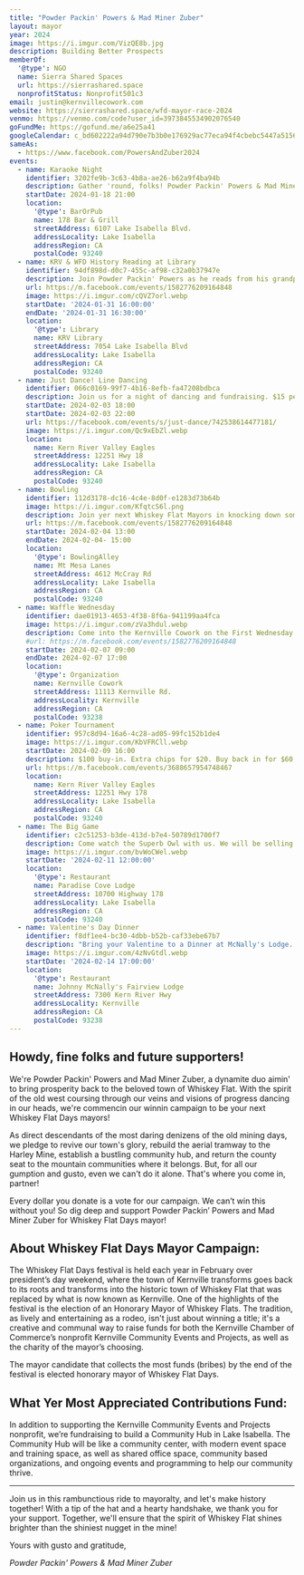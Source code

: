 ```yaml
---
title: "Powder Packin' Powers & Mad Miner Zuber"
layout: mayor
year: 2024
image: https://i.imgur.com/VizQE8b.jpg
description: Building Better Prospects
memberOf:
  '@type': NGO
  name: Sierra Shared Spaces
  url: https://sierrashared.space
  nonprofitStatus: Nonprofit501c3
email: justin@kernvillecowork.com
website: https://sierrashared.space/wfd-mayor-race-2024
venmo: https://venmo.com/code?user_id=3973845534902076540
goFundMe: https://gofund.me/a6e25a41
googleCalendar: c_bd602222a94d790e7b3b0e176929ac77eca94f4cbebc5447a5156840e902c3b6@group.calendar.google.com
sameAs:
  - https://www.facebook.com/PowersAndZuber2024
events:
  - name: Karaoke Night
    identifier: 3202fe9b-3c63-4b8a-ae26-b62a9f4ba94b
    description: Gather 'round, folks! Powder Packin' Powers & Mad Miner Zuber are throwin' a kari-oke night at the 178 Bar & Grill. Ain't no live band, got us a mite confused, but they got this contraption that plays tunes so ya'll can still be yellin' yer lungs out!
    startDate: 2024-01-18 21:00
    location:
      '@type': BarOrPub
      name: 178 Bar & Grill
      streetAddress: 6107 Lake Isabella Blvd.
      addressLocality: Lake Isabella
      addressRegion: CA
      postalCode: 93240
  - name: KRV & WFD History Reading at Library
    identifier: 94df898d-d0c7-455c-af98-c32a0b37947e
    description: Join Powder Packin' Powers as he reads from his grandpa's books to share some history of the Kern River Valley and Whiskey Flat Days
    url: https://m.facebook.com/events/1582776209164848
    image: https://i.imgur.com/cQVZ7orl.webp
    startDate: '2024-01-31 16:00:00'
    endDate: '2024-01-31 16:30:00'
    location:
      '@type': Library
      name: KRV Library
      streetAddress: 7054 Lake Isabella Blvd
      addressLocality: Lake Isabella
      addressRegion: CA
      postalCode: 93240
  - name: Just Dance! Line Dancing
    identifier: 066c0169-99f7-4b16-8efb-fa47208bdbca
    description: Join us for a night of dancing and fundraising. $15 per person cover charge. Proceeds go to the Whiskey Flat Campaign.
    startDate: 2024-02-03 18:00
    startDate: 2024-02-03 22:00
    url: https://facebook.com/events/s/just-dance/742538614477181/
    image: https://i.imgur.com/Qc9xEbZl.webp
    location:
      name: Kern River Valley Eagles
      streetAddress: 12251 Hwy 18
      addressLocality: Lake Isabella
      addressRegion: CA
      postalCode: 93240
  - name: Bowling
    identifier: 112d3178-dc16-4c4e-8d0f-e1283d73b64b
    image: https://i.imgur.com/KfqtcS6l.png
    description: Join yer next Whiskey Flat Mayors in knocking down some pins @ Mt Mesa Lanes
    url: https://m.facebook.com/events/1582776209164848
    startDate: 2024-02-04 13:00
    endDate: 2024-02-04- 15:00
    location:
      '@type': BowlingAlley
      name: Mt Mesa Lanes
      streetAddress: 4612 McCray Rd
      addressLocality: Lake Isabella
      addressRegion: CA
      postalCode: 93240
  - name: Waffle Wednesday
    identifier: dae01913-4653-4f38-8f6a-941199aa4fca
    image: https://i.imgur.com/zVa3hdul.webp
    description: Come into the Kernville Cowork on the First Wednesday of the month for free Waffles, Coworking, and to learn more about the value of shared spaces.
    #url: https://m.facebook.com/events/1582776209164848
    startDate: 2024-02-07 09:00
    endDate: 2024-02-07 17:00
    location:
      '@type': Organization
      name: Kernville Cowork
      streetAddress: 11113 Kernville Rd.
      addressLocality: Kernville
      addressRegion: CA
      postalCode: 93238
  - name: Poker Tournament
    identifier: 957c8d94-16a6-4c28-ad05-99fc152b1de4
    image: https://i.imgur.com/KbVFRCll.webp
    startDate: 2024-02-09 16:00
    description: $100 buy-in. Extra chips for $20. Buy back in for $60 for the first 2 rounds.
    url: https://m.facebook.com/events/3688657954748467
    location:
      name: Kern River Valley Eagles
      streetAddress: 12251 Hwy 178
      addressLocality: Lake Isabella
      addressRegion: CA
      postalCode: 93240
  - name: The Big Game
    identifier: c2c51253-b3de-413d-b7e4-50789d1700f7
    description: Come watch the Superb Owl with us. We will be selling Squares leading up to game day!
    image: https://i.imgur.com/bvWoCWel.webp
    startDate: '2024-02-11 12:00:00'
    location:
      '@type': Restaurant
      name: Paradise Cove Lodge
      streetAddress: 10700 Highway 178
      addressLocality: Lake Isabella
      addressRegion: CA
      postalCode: 93240
  - name: Valentine's Day Dinner
    identifier: f8df1ee4-bc30-4dbb-b52b-caf33ebe67b7
    description: "Bring your Valentine to a Dinner at McNally's Lodge. Roses by Designs by Erin will be available for purchase and come with a free bribe."
    image: https://i.imgur.com/4zNvGtdl.webp
    startDate: '2024-02-14 17:00:00'
    location:
      '@type': Restaurant
      name: Johnny McNally's Fairview Lodge
      streetAddress: 7300 Kern River Hwy
      addressLocality: Kernville
      addressRegion: CA
      postalCode: 93238
---
```

## Howdy, fine folks and future supporters!

We're Powder Packin' Powers and Mad Miner Zuber, a dynamite duo aimin' to bring prosperity back to the beloved town of Whiskey Flat. With the spirit of the old west coursing through our veins and visions of progress dancing in our heads, we're commencin our winnin campaign to be your next Whiskey Flat Days mayors!

As direct descendants of the most daring denizens of the old mining days, we pledge to revive our town's glory, rebuild the aerial tramway to the Harley Mine, establish a bustling community hub, and return the county seat to the mountain communities where it belongs. But, for all our gumption and gusto, even we can't do it alone. That's where you come in, partner!

Every dollar you donate is a vote for our campaign. We can’t win this without you! So dig deep and support Powder Packin’ Powers and Mad Miner Zuber for Whiskey Flat Days mayor!

## About Whiskey Flat Days Mayor Campaign:

The Whiskey Flat Days festival is held each year in February over president’s day weekend, where the town of Kernville transforms goes back to its roots and transforms into the historic town of Whiskey Flat that was replaced by what is now known as Kernville. One of the highlights of the festival is the election of an Honorary Mayor of Whiskey Flats. The tradition, as lively and entertaining as a rodeo, isn't just about winning a title; it's a creative and communal way to raise funds for both the Kernville Chamber of Commerce’s nonprofit Kernville Community Events and Projects, as well as the charity of the mayor’s choosing. 

The mayor candidate that collects the most funds (bribes) by the end of the festival is elected honorary mayor of Whiskey Flat Days.

## What Yer Most Appreciated Contributions Fund:

In addition to supporting the Kernville Community Events and Projects nonprofit, we’re fundraising to build a Community Hub in Lake Isabella. The Community Hub will be like a community center, with modern event space and training space, as well as shared office space, community based organizations, and ongoing events and programming to help our community thrive.

- - -

Join us in this rambunctious ride to mayoralty, and let's make history together! With a tip of the hat and a hearty handshake, we thank you for your support. Together, we'll ensure that the spirit of Whiskey Flat shines brighter than the shiniest nugget in the mine!

Yours with gusto and gratitude,

*Powder Packin' Powers & Mad Miner Zuber*
